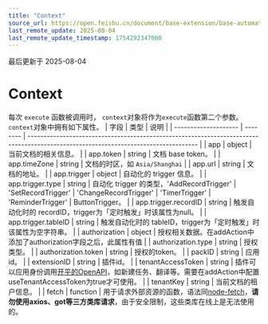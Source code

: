 ```yaml
---
title: "Context"
source_url: https://open.feishu.cn/document/base-extension/base-automation-extensions/data-type/context
last_remote_update: 2025-08-04
last_remote_update_timestamp: 1754292347000
---
```

最后更新于 2025-08-04

# Context

每次 `execute` 函数被调用时， `context`对象将作为`execute`函数第二个参数。`context`对象中拥有如下属性。
| 字段                   | 类型       | 说明                                                                                                                                  |
| -------------------- | -------- | ----------------------------------------------------------------------------------------------------------------------------------- |
| app                  | object   | 当前文档的相关信息。                                                                                                                           |
| app.token            | string   | 文档 base token。                                                                                                                       |
| app.timeZone         | string   | 文档的时区，如 `Asia/Shanghai`                                                                                                             |
| app.url              | string   | 文档的地址。                                                                                                                               |
| app.trigger          | object   | 自动化的 trigger 信息。                                                                                                                     |
| app.trigger.type     | string   | 自动化 trigger 的类型，'AddRecordTrigger' \| 'SetRecordTrigger' \| 'ChangeRecordTrigger' \| 'TimerTrigger' \| 'ReminderTrigger' \| ButtonTrigger。     |
| app.trigger.recordID | string   | 触发自动化时的 recordID，trigger为「定时触发」时该属性为null。                                                                                            |
| app.trigger.tableID  | string   | 触发自动化时的 tableID，trigger为「定时触发」时该属性为空字符串。                                                                                             |
| authorization        | object   | 授权相关数据。在addAction中添加了authorization字段之后，此属性有值                                                                                                                              |
| authorization.type   | string   | 授权类型。                                                                                                                                |
| authorization.token  | string   | 授权的token。                                                                                                                            |
| packID               | string   | 应用id。                                                                                                                                |
| extensionID          | string   | 插件id。                                                                                                                                |
| tenantAccessToken    | string   | 插件可以应用身份调用[开平的OpenAPI](https://open.feishu.cn/document/ukTMukTMukTM/uYTM5UjL2ETO14iNxkTN/server-api-list)，如新建任务、翻译等。需要在addAction中配置useTenantAccessToken为true才可使用。                 |
| tenantKey            | string   | 当前文档的租户信息。                                                                                                                           |
| fetch                | function | 用于请求外部资源的函数，语法同[node-fetch](https://github.com/node-fetch/node-fetch/tree/2.x#readme)，**请勿使用axios、got等三方类库请求**，由于安全限制，这些类库在线上是无法使用的。
